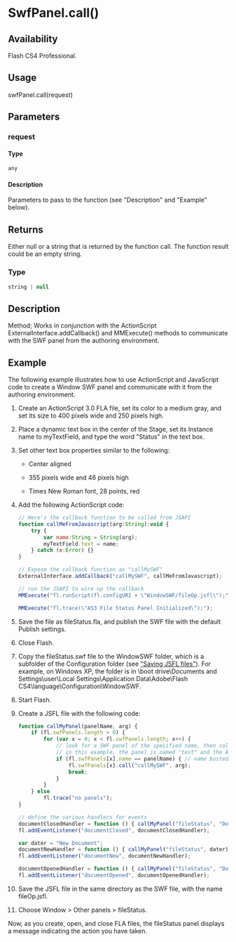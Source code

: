 # SwfPanel.call()

## Availability

Flash CS4 Professional.

## Usage

swfPanel.call(request)

## Parameters

### **request**

#### Type

```typescript
any
```

#### Description

Parameters to pass to the function (see "Description" and "Example" below).

## Returns

Either null or a string that is returned by the function call. The function result could be an empty string.

### Type

```typescript
string | null
```

## Description

Method; Works in conjunction with the ActionScript ExternalInterface.addCallback() and MMExecute()
methods to communicate with the SWF panel from the authoring environment.

## Example

The following example illustrates how to use ActionScript and JavaScript code to create a Window SWF panel and communicate with it from the authoring environment.

1. Create an ActionScript 3.0 FLA file, set its color to a medium gray, and set its size to 400 pixels wide and 250 pixels high.

2. Place a dynamic text box in the center of the Stage, set its Instance name to myTextField, and type the word "Status" in the text box.

3. Set other text box properties similar to the following:

    - Center aligned

    - 355 pixels wide and 46 pixels high

    - Times New Roman font, 28 points, red

4. Add the following ActionScript code:

    ```javascript
    // Here's the callback function to be called from JSAPI
    function callMeFromJavascript(arg:String):void {
        try {
            var name:String = String(arg);
            myTextField.text = name;
        } catch (e:Error) {}
    }

    // Expose the callback function as "callMySWF"
    ExternalInterface.addCallback("callMySWF", callMeFromJavascript);

    // run the JSAPI to wire up the callback
    MMExecute("fl.runScript(fl.configURI + \"WindowSWF/fileOp.jsfl\");");

    MMExecute("fl.trace(\"AS3 File Status Panel Initialized\");");
    ```

5. Save the file as fileStatus.fla, and publish the SWF file with the default Publish settings.

6. Close Flash.

7. Copy the fileStatus.swf file to the WindowSWF folder, which is a subfolder of the Configuration folder (see ["Saving JSFL files"](../Introduction/Working_with_the_JavaScript_API.md#saving-jsfl-files)). For example, on Windows XP, the folder is in \boot drive\Documents and Settings\\user\Local Settings\Application Data\Adobe\Flash CS4\language\Configuration\WindowSWF.

8. Start Flash.

9. Create a JSFL file with the following code:

    ```javascript
    function callMyPanel(panelName, arg) {
        if (fl.swfPanels.length > 0) {
            for (var x = 0; x < fl.swfPanels.length; x++) {
                // look for a SWF panel of the specified name, then call the specified AS3 function
                // in this example, the panel is named "test" and the AS3 callback is "callMySWF"
                if (fl.swfPanels[x].name == panelName) { // name busted?
                    fl.swfPanels[x].call("callMySWF", arg);
                    break;
                }
            }
        } else
            fl.trace("no panels");
    }

    // define the various handlers for events
    documentClosedHandler = function () { callMyPanel("fileStatus", "Document Closed"); };
    fl.addEventListener("documentClosed", documentClosedHandler);

    var dater = "New Document";
    documentNewHandler = function () { callMyPanel("fileStatus", dater); };
    fl.addEventListener("documentNew", documentNewHandler);

    documentOpenedHandler = function () { callMyPanel("fileStatus", "Document Opened"); };
    fl.addEventListener("documentOpened", documentOpenedHandler);
    ```

10. Save the JSFL file in the same directory as the SWF file, with the name fileOp.jsfl.

11. Choose Window > Other panels > fileStatus.

Now, as you create, open, and close FLA files, the fileStatus panel displays a message indicating the action you have taken.
